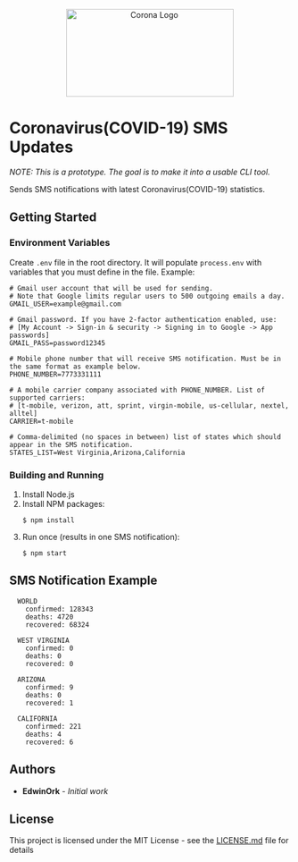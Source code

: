 <p style="text-align:center">
  <img src="https://imageog.flaticon.com/icons/png/512/30/30992.png?size=1200x630f&pad=10,10,10,10&ext=png&bg=FFFFFFFF" alt="Corona Logo" width="300" height="157">
</p>

# Coronavirus(COVID-19) SMS Updates

_NOTE: This is a prototype. The goal is to make it into a usable CLI tool._

Sends SMS notifications with latest Coronavirus(COVID-19) statistics.

## Getting Started

### Environment Variables

Create `.env` file in the root directory. It will populate `process.env` with variables that you must define in the file. Example:
```shell script
# Gmail user account that will be used for sending.
# Note that Google limits regular users to 500 outgoing emails a day.
GMAIL_USER=example@gmail.com

# Gmail password. If you have 2-factor authentication enabled, use:
# [My Account -> Sign-in & security -> Signing in to Google -> App passwords]
GMAIL_PASS=password12345

# Mobile phone number that will receive SMS notification. Must be in the same format as example below.
PHONE_NUMBER=7773331111

# A mobile carrier company associated with PHONE_NUMBER. List of supported carriers:
# [t-mobile, verizon, att, sprint, virgin-mobile, us-cellular, nextel, alltel]
CARRIER=t-mobile

# Comma-delimited (no spaces in between) list of states which should appear in the SMS notification.
STATES_LIST=West Virginia,Arizona,California
```

### Building and Running

1. Install Node.js
2. Install NPM packages:
    ```shell script
    $ npm install
    ```
3. Run once (results in one SMS notification):
    ```shell script
    $ npm start
    ```

## SMS Notification Example

```text
  WORLD
    confirmed: 128343
    deaths: 4720
    recovered: 68324

  WEST VIRGINIA
    confirmed: 0
    deaths: 0
    recovered: 0

  ARIZONA
    confirmed: 9
    deaths: 0
    recovered: 1

  CALIFORNIA
    confirmed: 221
    deaths: 4
    recovered: 6

```
## Authors

* **EdwinOrk** - *Initial work*

## License

This project is licensed under the MIT License - see the [LICENSE.md](LICENSE.md) file for details
